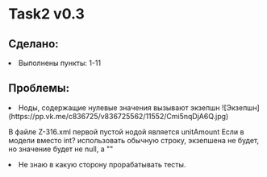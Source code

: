 ﻿# Task2 v0.3

## Сделано:
<li> Выполнены пункты: 1-11

## Проблемы:
<li> Ноды, содержащие нулевые значения вызывают экзепшн 
![Экзепшн](https://pp.vk.me/c836725/v836725562/11552/Cmi5nqDjA6Q.jpg)

В файле Z-316.xml первой пустой нодой является unitAmount
Если в модели вместо int? использовать обычную строку, экзепшена не будет, но значение будет не null, а ""
<li> Не знаю в какую сторону прорабатывать тесты.


